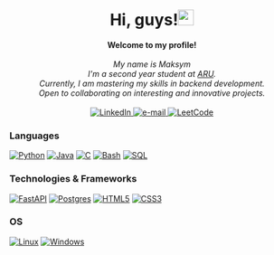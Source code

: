 <h1 align="center">Hi, guys!<a href="https://emoji.gg/emoji/wavegif_1860"><img src="https://cdn3.emoji.gg/emojis/wavegif_1860.gif" width="28px" height="28px" alt="wavegif"></a></h1>

<p align="center">
    <b>Welcome to my profile!</b><br><br>
    <i>
        My name is Maksym<br>
        I'm a second year student at <a href="https://www.aru.ac.uk">ARU</a>.<br>
        Currently, I am mastering my skills in backend development.<br>
        Open to collaborating on interesting and innovative projects.<br>
    </i><br>
    <a href="https://www.linkedin.com/in/maksym-vorobyov/">
        <img src="https://img.shields.io/badge/LinkedIn-blue?style=flat-square&logo=linkedin" alt="LinkedIn">
    </a>
    <a href="mailto:maxvoroyov01@gmail.com">
        <img src="https://img.shields.io/badge/Email-blue?style=flat-square&logo=gmail&logoColor=white" alt="e-mail">
    </a>
    <a href="https://leetcode.com/entl/">
        <img src="https://img.shields.io/badge/LeetCode-blue?style=flat-square&logo=LeetCode" alt="LeetCode">
    </a>
</p>

### Languages
[![Python](https://img.shields.io/badge/python-black?style=for-the-badge&logo=python)](https://github.com/entl)
[![Java](https://img.shields.io/badge/java-black?style=for-the-badge&logo=openjdk)](https://github.com/entl)
[![C](https://img.shields.io/badge/c-black?style=for-the-badge&logo=c)](https://github.com/entl)
[![Bash](https://img.shields.io/badge/bash-black?style=for-the-badge&logo=gnu-bash&logoColor=white)](https://github.com/entl)
[![SQL](https://img.shields.io/badge/sql-black?style=for-the-badge&logo=mysql)](https://github.com/entl)

### Technologies & Frameworks
[![FastAPI](https://img.shields.io/badge/FastAPI-005571?style=for-the-badge&logo=fastapi)](https://github.com/entl)
[![Postgres](https://img.shields.io/badge/postgres-%23316192.svg?style=for-the-badge&logo=postgresql&logoColor=white)](https://github.com/entl)
[![HTML5](https://img.shields.io/badge/html5-black?style=for-the-badge&logo=html5)](https://github.com/entl)
[![CSS3](https://img.shields.io/badge/css3-black?style=for-the-badge&logo=css3)](https://github.com/entl)

### OS
[![Linux](https://img.shields.io/badge/linux-black?style=for-the-badge&logo=Linux)](https://github.com/entl)
[![Windows](https://img.shields.io/badge/Windows-black?style=for-the-badge&logo=Windows)](https://github.com/entl)
